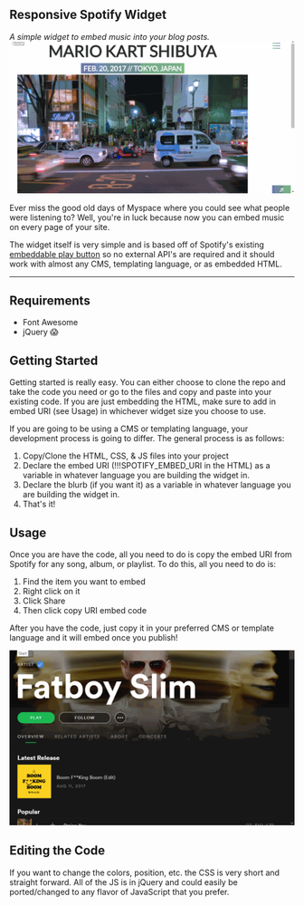 Responsive Spotify Widget
-------------------------
*A simple widget to embed music into your blog posts.*
![In Action!](https://github.com/DoomPatrol/responsive-spotify-widget/blob/master/embed-gif.gif)

Ever miss the good old days of Myspace where you could see what people were listening to? Well, you're in luck because now you can embed music on every page of your site.

The widget itself is very simple and is based off of Spotify's existing [embeddable play button](https://developer.spotify.com/technologies/widgets/spotify-play-button/)  so no external API's are required and it should work with almost any CMS, templating language, or as embedded HTML.

----------


Requirements
-------------------

- Font Awesome
- jQuery :scream:


Getting Started
---------
Getting started is really easy. You can either choose to clone the repo and take the code you need or go to the files and copy and paste into your existing code. If you are just embedding the HTML, make sure to add in embed URI (see Usage) in whichever widget size you choose to use.

If you are going to be using a CMS or templating language, your development process is going to differ. The general process is as follows:
1. Copy/Clone the HTML, CSS, & JS files into your project
2. Declare the embed URI (!!!SPOTIFY_EMBED_URI in the HTML) as a variable in whatever language you are building the widget in.
3. Declare the blurb (if you want it) as a variable in whatever language you are building the widget in.
4. That's it!

Usage
---------
Once you are have the code, all you need to do is copy the embed URI from Spotify for any song, album, or playlist. To do this, all you need to do is:

 1. Find the item you want to embed
 2. Right click on it
 3. Click Share
 4. Then click copy URI embed code

After you have the code, just copy it in your preferred CMS or template language and it will embed once you publish!


![enter image description here](https://github.com/DoomPatrol/responsive-spotify-widget/blob/master/copy-uri.gif)

Editing the Code
---------
If you want to change the colors, position, etc. the CSS is very short and straight forward. All of the JS is in jQuery and could easily be ported/changed to any flavor of JavaScript that you prefer.
